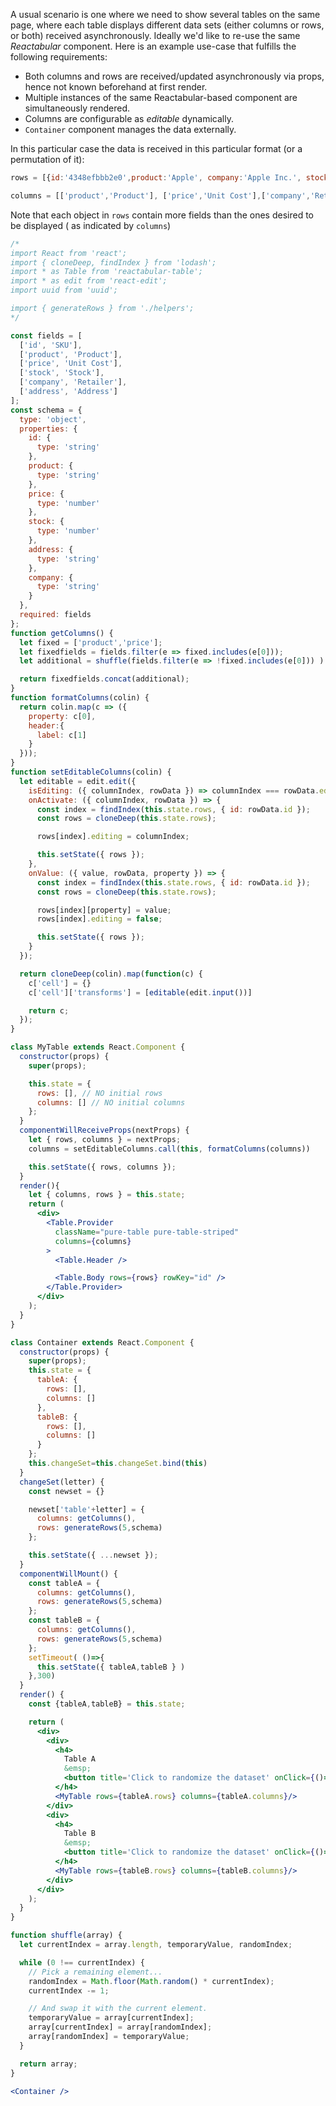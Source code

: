 A usual scenario is one where we need to show several tables on the same page, where each table displays different data sets (either columns or rows, or both) received asynchronously. Ideally we'd like to re-use the same *Reactabular* component. Here is an example use-case that fulfills the following requirements:

- Both columns and rows are received/updated asynchronously via props, hence not known beforehand at first render.
- Multiple instances of the same Reactabular-based component are simultaneously rendered.
- Columns are configurable as *editable* dynamically.
- `Container` component manages the data externally.

In this particular case the data is received in this particular format (or a permutation of it):

```javascript
rows = [{id:'4348efbbb2e0',product:'Apple', company:'Apple Inc.', stock:34772, price:2.56},...{}]

columns = [['product','Product'], ['price','Unit Cost'],['company','Retailer']]
```

Note that each object in `rows` contain more fields than the ones desired to be displayed ( as indicated by `columns`)

```jsx
/*
import React from 'react';
import { cloneDeep, findIndex } from 'lodash';
import * as Table from 'reactabular-table';
import * as edit from 'react-edit';
import uuid from 'uuid';

import { generateRows } from './helpers';
*/

const fields = [
  ['id', 'SKU'],
  ['product', 'Product'],
  ['price', 'Unit Cost'],
  ['stock', 'Stock'],
  ['company', 'Retailer'],
  ['address', 'Address']
];
const schema = {
  type: 'object',
  properties: {
    id: {
      type: 'string'
    },
    product: {
      type: 'string'
    },
    price: {
      type: 'number'
    },
    stock: {
      type: 'number'
    },
    address: {
      type: 'string'
    },
    company: {
      type: 'string'
    }
  },
  required: fields
};
function getColumns() {
  let fixed = ['product','price'];
  let fixedfields = fields.filter(e => fixed.includes(e[0]));
  let additional = shuffle(fields.filter(e => !fixed.includes(e[0])) ).slice(0,2);

  return fixedfields.concat(additional);
}
function formatColumns(colin) {
  return colin.map(c => ({
    property: c[0],
    header:{
      label: c[1]
    }
  }));
}
function setEditableColumns(colin) {
  let editable = edit.edit({
    isEditing: ({ columnIndex, rowData }) => columnIndex === rowData.editing,
    onActivate: ({ columnIndex, rowData }) => {
      const index = findIndex(this.state.rows, { id: rowData.id });
      const rows = cloneDeep(this.state.rows);

      rows[index].editing = columnIndex;

      this.setState({ rows });
    },
    onValue: ({ value, rowData, property }) => {
      const index = findIndex(this.state.rows, { id: rowData.id });
      const rows = cloneDeep(this.state.rows);

      rows[index][property] = value;
      rows[index].editing = false;

      this.setState({ rows });
    }
  });

  return cloneDeep(colin).map(function(c) {
    c['cell'] = {}
    c['cell']['transforms'] = [editable(edit.input())]

    return c;
  });
}

class MyTable extends React.Component {
  constructor(props) {
    super(props);

    this.state = {
      rows: [], // NO initial rows
      columns: [] // NO initial columns
    };
  }
  componentWillReceiveProps(nextProps) {
    let { rows, columns } = nextProps;
    columns = setEditableColumns.call(this, formatColumns(columns))

    this.setState({ rows, columns });
  }
  render(){
    let { columns, rows } = this.state;
    return (
      <div>
        <Table.Provider
          className="pure-table pure-table-striped"
          columns={columns}
        >
          <Table.Header />

          <Table.Body rows={rows} rowKey="id" />
        </Table.Provider>
      </div>
    );
  }
}

class Container extends React.Component {
  constructor(props) {
    super(props);
    this.state = {
      tableA: {
        rows: [],
        columns: []
      },
      tableB: {
        rows: [],
        columns: []
      }
    };
    this.changeSet=this.changeSet.bind(this)
  }
  changeSet(letter) {
    const newset = {}

    newset['table'+letter] = {
      columns: getColumns(),
      rows: generateRows(5,schema)
    };

    this.setState({ ...newset });
  }
  componentWillMount() {
    const tableA = {
      columns: getColumns(),
      rows: generateRows(5,schema)
    };
    const tableB = {
      columns: getColumns(),
      rows: generateRows(5,schema)
    };
    setTimeout( ()=>{
      this.setState({ tableA,tableB } )
    },300)
  }
  render() {
    const {tableA,tableB} = this.state;

    return (
      <div>
        <div>
          <h4>
            Table A
            &emsp;
            <button title='Click to randomize the dataset' onClick={()=> this.changeSet('A')}>Change Table A</button>
          </h4>
          <MyTable rows={tableA.rows} columns={tableA.columns}/>
        </div>
        <div>
          <h4>
            Table B
            &emsp;
            <button title='Click to randomize the dataset' onClick={()=> this.changeSet('B')}>Change Table B</button>
          </h4>
          <MyTable rows={tableB.rows} columns={tableB.columns}/>
        </div>
      </div>
    );
  }
}

function shuffle(array) {
  let currentIndex = array.length, temporaryValue, randomIndex;

  while (0 !== currentIndex) {
    // Pick a remaining element...
    randomIndex = Math.floor(Math.random() * currentIndex);
    currentIndex -= 1;

    // And swap it with the current element.
    temporaryValue = array[currentIndex];
    array[currentIndex] = array[randomIndex];
    array[randomIndex] = temporaryValue;
  }

  return array;
}

<Container />
```
